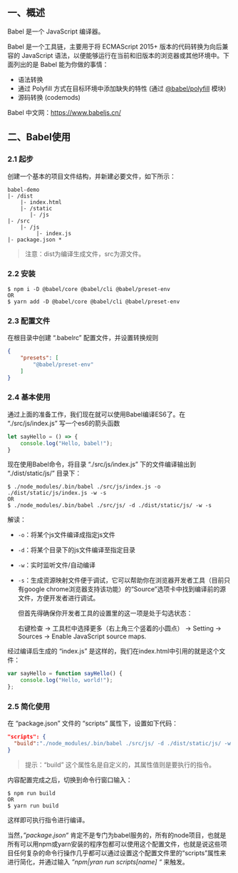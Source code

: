 ## 一、概述

Babel 是一个 JavaScript 编译器。

Babel 是一个工具链，主要用于将 ECMAScript 2015+ 版本的代码转换为向后兼容的 JavaScript 语法，以便能够运行在当前和旧版本的浏览器或其他环境中。下面列出的是 Babel 能为你做的事情：

- 语法转换
- 通过 Polyfill 方式在目标环境中添加缺失的特性 (通过 [@babel/polyfill](https://www.babeljs.cn/docs/babel-polyfill) 模块)
- 源码转换 (codemods)

Babel 中文网：<https://www.babeljs.cn/>



## 二、Babel使用

### 2.1 起步

创建一个基本的项目文件结构，并新建必要文件，如下所示：

```
babel-demo
|- /dist
	|- index.html
	|- /static
	   |- /js
|- /src
	|- /js
		 |- index.js
|- package.json *
```

> 注意：dist为编译生成文件，src为源文件。



### 2.2 安装

```shell
$ npm i -D @babel/core @babel/cli @babel/preset-env
OR
$ yarn add -D @babel/core @babel/cli @babel/preset-env
```



### 2.3 配置文件 

在根目录中创建 “.babelrc” 配置文件，并设置转换规则

```json
{
    "presets": [
        "@babel/preset-env"
    ]
}
```



### 2.4 基本使用

通过上面的准备工作，我们现在就可以使用Babel编译ES6了。在 “./src/js/index.js” 写一个es6的箭头函数

```javascript
let sayHello = () => {
    console.log("Hello, babel!");
}
```

现在使用Babel命令，将目录 “./src/js/index.js” 下的文件编译输出到 “./dist/static/js/” 目录下：

```shell
$ ./node_modules/.bin/babel ./src/js/index.js -o ./dist/static/js/index.js -w -s
OR
$ ./node_modules/.bin/babel ./src/js/ -d ./dist/static/js/ -w -s
```

解读：

- `-o`：将某个js文件编译成指定js文件

- `-d`：将某个目录下的js文件编译至指定目录

- `-w`：实时监听文件/自动编译

- `-s`：生成资源映射文件便于调试，它可以帮助你在浏览器开发者工具（目前只有google chrome浏览器支持该功能）的“Source”选项卡中找到编译前的源文件，方便开发者进行调试。

  但首先得确保你开发者工具的设置里的这一项是处于勾选状态：

  右键检查 -> 工具栏中选择更多（右上角三个竖着的小圆点） -> Setting -> Sources -> Enable JavaScript source maps.

经过编译后生成的 “index.js” 是这样的，我们在index.html中引用的就是这个文件：

```javascript
var sayHello = function sayHello() {
    console.log("Hello, world!");
};
```



### 2.5 简化使用

在 “package.json” 文件的 “scripts” 属性下，设置如下代码：

```json
"scripts": {
  "build":"./node_modules/.bin/babel ./src/js/ -d ./dist/static/js/ -w -s"
}
```

> 提示：“build” 这个属性名是自定义的，其属性值则是要执行的指令。

内容配置完成之后，切换到命令行窗口输入：

 ```shell
$ npm run build
OR
$ yarn run build
 ```

这样即可执行指令进行编译。

当然，*”package.json“*  肯定不是专门为babel服务的，所有的node项目，也就是所有可以用npm或yarn安装的程序包都可以使用这个配置文件，也就是说这些项目任何复杂的命令行操作几乎都可以通过设置这个配置文件里的“scripts”属性来进行简化，并通过输入 *”npm|yran run scripts[name] “* 来触发。